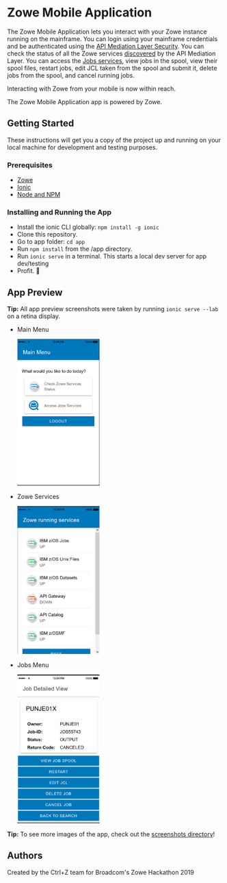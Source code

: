 # Zowe Mobile Application

The Zowe Mobile Application lets you interact with your Zowe instance running on the mainframe. You can login using your mainframe credentials and be authenticated using the [API Mediation Layer Security](https://docs.zowe.org/v1-3-x/extend/extend-apiml/api-mediation-security.html). You can check the status of all the Zowe services [discovered](https://docs.zowe.org/v1-3-x/getting-started/overview.html#api-mediation-layer) by the API Mediation Layer. You can access the [Jobs services](https://docs.zowe.org/v1-3-x/getting-started/overview.html#z-os-services), view jobs in the spool, view their spool files, restart jobs, edit JCL taken from the spool and submit it, delete jobs from the spool, and cancel running jobs. 

Interacting with Zowe from your mobile is now within reach.

The Zowe Mobile Application app is powered by Zowe.

## Getting Started

These instructions will get you a copy of the project up and running on your local machine for development and testing purposes.

### Prerequisites

* [Zowe](https://www.zowe.org/)
* [Ionic](https://ionicframework.com/)
* [Node and NPM](https://nodejs.org/)

### Installing and Running the App

* Install the ionic CLI globally: `npm install -g ionic`
* Clone this repository.
* Go to app folder: `cd app`
* Run `npm install` from the /app directory.
* Run `ionic serve` in a terminal. This starts a local dev server for app dev/testing
* Profit. :tada:

## App Preview

**Tip:** All app preview screenshots were taken by running `ionic serve --lab` on a retina display.

- Main Menu

  <img src="app/resources/mobile%20screenshots/main%20menu.PNG" alt="Main Menu" width="40%" height="40%">

- Zowe Services

  <img src="app/resources/mobile%20screenshots/Zowe%20Services.PNG" alt="Zowe Services" width="40%" height="40%">

- Jobs Menu

  <img src="app/resources/mobile%20screenshots/Jobs%20Detailed%20View.PNG" alt="Detailed Jobs" width="40%" height="40%">

**Tip:** To see more images of the app, check out the [screenshots directory](/app/resources/mobile%20screenshots)!

## Authors

Created by the Ctrl+Z team for Broadcom's Zowe Hackathon 2019
